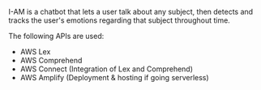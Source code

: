 I-AM is a chatbot that lets a user talk about any subject, then detects and tracks the user's emotions regarding that subject throughout time. 

The following APIs are used: 
- AWS Lex
- AWS Comprehend
- AWS Connect (Integration of Lex and Comprehend)
- AWS Amplify (Deployment & hosting if going serverless)

